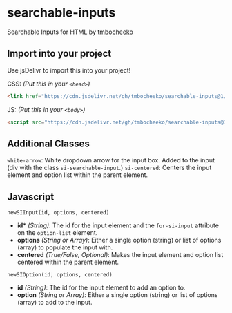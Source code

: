 # searchable-inputs
Searchable Inputs for HTML by [tmbocheeko]()

## Import into your project
Use jsDelivr to import this into your project!

CSS: _(Put this in your `<head>`)_

```html
<link href="https://cdn.jsdelivr.net/gh/tmbocheeko/searchable-inputs@1/styles.css" rel="stylesheet" type="text/css" />
```

JS: _(Put this in your `<body>`)_

```html
<script src="https://cdn.jsdelivr.net/gh/tmbocheeko/searchable-inputs@1/script.js" crossorigin="anonymous" defer></script>
```

## Additional Classes

`white-arrow`: White dropdown arrow for the input box. Added to the input (div with the class `si-searchable-input`.)
`si-centered`: Centers the input element and option list within the parent element.

## Javascript 

`newSIInput(id, options, centered)`
- **id*** *(String)*: The id for the input element and the `for-si-input` attribute on the `option-list` element.
- **options** *(String or Array)*: Either a single option (string) or list of options (array) to populate the input with.
- **centered** *(True/False, Optional)*: Makes the input element and option list centered within the parent element.

`newSIOption(id, options, centered)`
- **id** *(String)*: The id for the input element to add an option to.
- **option** *(String or Array)*: Either a single option (string) or list of options (array) to add to the input.
